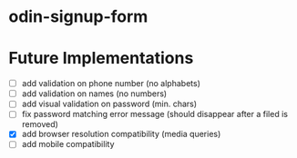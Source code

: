 # odin-signup-form

# Future Implementations
- [ ] add validation on phone number (no alphabets)
- [ ] add validation on names (no numbers)
- [ ] add visual validation on password (min. chars)
- [ ] fix password matching error message (should disappear after a filed is removed)
- [x] add browser resolution compatibility (media queries)
- [ ] add mobile compatibility